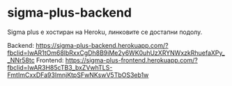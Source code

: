 # sigma-plus-backend

Sigma plus е хостиран на Heroku, линковите се достапни подолу.

Backend: https://sigma-plus-backend.herokuapp.com/?fbclid=IwAR1tOm68lbRxxCgDh8B9iMe2y6WK0uhUzXRYNWxzkRhuefaXPy__NNr58tc
Frontend: https://sigma-plus-frontend.herokuapp.com/?fbclid=IwAR3H85cTB3_bxZVwhTLS-FmtImCxxDFa93ImnjKtpSFwNKswV5TbOS3eb1w
